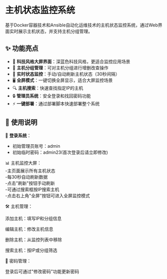 # 主机状态监控系统

基于Docker容器技术和Ansible自动化运维技术的主机状态监控系统，通过Web界面实时展示主机状态，并支持主机分组管理。


## ✨ 功能亮点
- 🌌 **科技风格大屏界面**：深蓝色科技风格，更适合监控应用场景
- 🔧 **主机分组管理**：可对主机分组进行增删改查操作
- 🔄 **实时状态监控**：手动/自动刷新主机状态（30秒间隔）
- 🖥️ **全屏模式**：一键切换全屏显示，适合大屏监控场景
- 🔍 **主机搜索**：快速查找指定IP的主机
- 🔒 **管理员系统**：安全登录和找回密码功能
- ⚡ **一键部署**：通过部署脚本快速部署整个系统

## 📖 使用说明
🔑 **登录系统**：
- 初始管理员账号：admin
- 初始临时密码：admin23(首次登录后请立即修改)
  
📊 主机监控大屏：  
-主页面展示所有主机状态  
-每30秒自动刷新数据  
-点击"刷新"按钮手动刷新  
-可通过搜索框按IP搜索主机  
-点击右上角"全屏"按钮可进入全屏监控模式

🛠️ 主机管理：

添加主机：填写IP和分组信息

编辑主机：修改主机信息

删除主机：从监控列表中移除

搜索主机：按IP或分组筛选

🔐 密码管理：

登录后可通过"修改密码"功能更新密码

